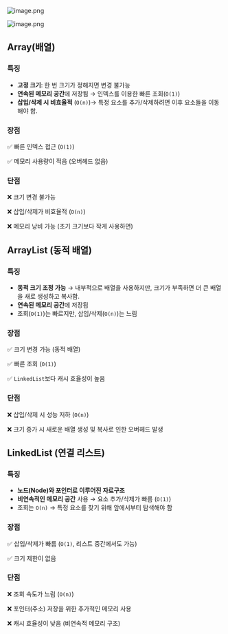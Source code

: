 ![image.png](attachment:dfdb985d-aff4-4170-8be3-e01ece21df97:image.png)

![image.png](attachment:3ff01c3e-ffb8-4be5-8536-6846df73d709:image.png)

## Array(배열)

### **특징**

- **고정 크기**: 한 번 크기가 정해지면 변경 불가능
- **연속된 메모리 공간**에 저장됨 → 인덱스를 이용한 빠른 조회(`O(1)`)
- **삽입/삭제 시 비효율적** (`O(n)`)→ 특정 요소를 추가/삭제하려면 이후 요소들을 이동해야 함.

### **장점**

✅ 빠른 인덱스 접근 (`O(1)`)

✅ 메모리 사용량이 적음 (오버헤드 없음)

### **단점**

❌ 크기 변경 불가능

❌ 삽입/삭제가 비효율적 (`O(n)`)

❌ 메모리 낭비 가능 (초기 크기보다 작게 사용하면)

## ArrayList (동적 배열)

### **특징**

- **동적 크기 조정 가능** → 내부적으로 배열을 사용하지만, 크기가 부족하면 더 큰 배열을 새로 생성하고 복사함.
- **연속된 메모리 공간**에 저장됨
- 조회(`O(1)`)는 빠르지만, 삽입/삭제(`O(n)`)는 느림

### **장점**

✅ 크기 변경 가능 (동적 배열)

✅ 빠른 조회 (`O(1)`)

✅ `LinkedList`보다 캐시 효율성이 높음

### **단점**

❌ 삽입/삭제 시 성능 저하 (`O(n)`)

❌ 크기 증가 시 새로운 배열 생성 및 복사로 인한 오버헤드 발생

## LinkedList (연결 리스트)

### **특징**

- **노드(Node)와 포인터로 이루어진 자료구조**
- **비연속적인 메모리 공간** 사용 → 요소 추가/삭제가 빠름 (`O(1)`)
- 조회는 `O(n)` → 특정 요소를 찾기 위해 앞에서부터 탐색해야 함

### **장점**

✅ 삽입/삭제가 빠름 (`O(1)`, 리스트 중간에서도 가능)

✅ 크기 제한이 없음

### **단점**

❌ 조회 속도가 느림 (`O(n)`)

❌ 포인터(주소) 저장을 위한 추가적인 메모리 사용

❌ 캐시 효율성이 낮음 (비연속적 메모리 구조)